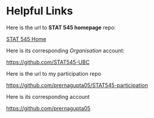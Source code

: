 # Helpful Links


Here is the url to __STAT 545 homepage__ repo:

[STAT 545 Home](https://github.com/STAT545-UBC/STAT545-home)

Here is its corresponding _Organisation_ account:

https://github.com/STAT545-UBC

Here is the url to my participation repo

https://github.com/prernagupta05/STAT545-participation

Here is its corresponding account

https://github.com/prernagupta05
